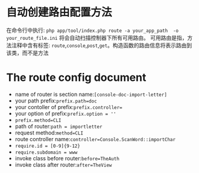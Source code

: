 # 自动创建路由配置方法
在命令行中执行: `php app/tool/index.php route -a your_app_path  -o your_route_file.ini` 将会自动扫描控制器下所有可用路由。
可用路由是指，方法注释中含有标签: `route`,`console`,`post`,`get`。构造函数的路由信息将表示路由到该类，而不是方法
# The route config document
* name of router is section name:`[console-doc-import-letter]`
* your path prefix:`prefix.path=doc`
* your contoller of prefix:`prefix.controller=`
* your option of prefix:`prefix.option = ''`
* `prefix.method=CLI`
* path of router:`path = importletter`
* request method:`method=CLI`
* route controller name:`controller=Console.ScanWord::importChar`
* `require.id = [0-9]{9-12}`
* `require.subdomain = www`
* invoke class before router:`before=TheAuth`
* invoke class after router:`after=TheView`